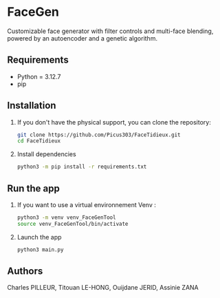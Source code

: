 # FaceGen

Customizable face generator with filter controls and multi-face blending, powered by an autoencoder and a genetic algorithm.

## Requirements

- Python = 3.12.7
- pip

## Installation

1. If you don't have the physical support, you can clone the repository:
   ```bash
   git clone https://github.com/Picus303/FaceTidieux.git
   cd FaceTidieux

2. Install dependencies
   ```bash
   python3 -m pip install -r requirements.txt


## Run the app


1. If you want to use a virtual environnement
   Venv :
    ```bash
   python3 -m venv venv_FaceGenTool
   source venv_FaceGenTool/bin/activate   

2. Launch the app
    ```bash
   python3 main.py

## Authors

Charles PILLEUR, Titouan LE-HONG, Ouijdane JERID, Assinie ZANA

